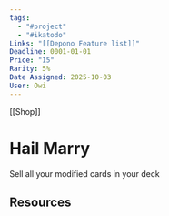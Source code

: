 ```yaml
---
tags:
  - "#project"
  - "#ikatodo"
Links: "[[Depono Feature list]]"
Deadline: 0001-01-01
Price: "15"
Rarity: 5%
Date Assigned: 2025-10-03
User: Owi
---
```

[[Shop]]

# Hail Marry
Sell all your modified cards in your deck

## Resources






